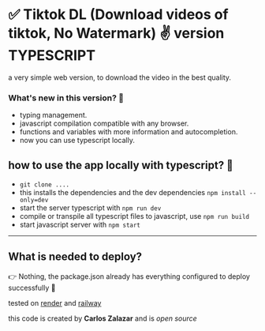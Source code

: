 # ✅ Tiktok DL (Download videos of tiktok, No Watermark) ✌️ version **TYPESCRIPT**

a very simple web version, to download the video in the best quality.

### **What's new in this version?** 🤩
- typing management.
- javascript compilation compatible with any browser.
- functions and variables with more information and autocompletion.
- now you can use typescript locally.

## how to use the app locally with typescript? 🤔
- `git clone ....`
- this installs the dependencies and the dev dependencies `npm install --only=dev`
- start the server typescript with `npm run dev`
- compile or transpile all typescript files to javascript, use `npm run build`
- start javascript server with `npm start`

---
## What is needed to deploy?
👉 Nothing, the package.json already has everything configured to deploy successfully 🤗

tested on [render](https://render.com/) and [railway](https://railway.app/)

this code is created by **Carlos Zalazar** and is *open source*